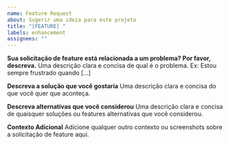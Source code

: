 ```yaml
---
name: Feature Request
about: Sugerir uma ideia para este projeto
title: "[FEATURE] "
labels: enhancement
assignees: ""
---
```


**Sua solicitação de feature está relacionada a um problema? Por favor, descreva.**
Uma descrição clara e concisa de qual é o problema. Ex: Estou sempre frustrado quando [...]

**Descreva a solução que você gostaria**
Uma descrição clara e concisa do que você quer que aconteça.

**Descreva alternativas que você considerou**
Uma descrição clara e concisa de quaisquer soluções ou features alternativas que você considerou.

**Contexto Adicional**
Adicione qualquer outro contexto ou screenshots sobre a solicitação de feature aqui.
